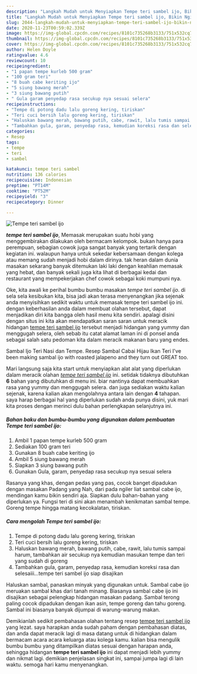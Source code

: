 ```yaml
---
description: "Langkah Mudah untuk Menyiapkan Tempe teri sambel ijo, Bikin Ngiler"
title: "Langkah Mudah untuk Menyiapkan Tempe teri sambel ijo, Bikin Ngiler"
slug: 2044-langkah-mudah-untuk-menyiapkan-tempe-teri-sambel-ijo-bikin-ngiler
date: 2020-11-23T00:59:02.339Z
image: https://img-global.cpcdn.com/recipes/8101c735268b3133/751x532cq70/tempe-teri-sambel-ijo-foto-resep-utama.jpg
thumbnail: https://img-global.cpcdn.com/recipes/8101c735268b3133/751x532cq70/tempe-teri-sambel-ijo-foto-resep-utama.jpg
cover: https://img-global.cpcdn.com/recipes/8101c735268b3133/751x532cq70/tempe-teri-sambel-ijo-foto-resep-utama.jpg
author: Helen Doyle
ratingvalue: 4.6
reviewcount: 10
recipeingredient:
- "1 papan tempe kurleb 500 gram"
- "100 gram teri"
- "8 buah cabe keriting ijo"
- "5 siung bawang merah"
- "3 siung bawang putih"
- " Gula garam penyedap rasa secukup nya sesuai selera"
recipeinstructions:
- "Tempe di potong dadu lalu goreng kering, tiriskan"
- "Teri cuci bersih lalu goreng kering, tiriskan"
- "Haluskan bawang merah, bawang putih, cabe, rawit, lalu tumis sampai harum, tambahkan air secukup nya kemudian masukan tempe dan teri yang sudah di goreng"
- "Tambahkan gula, garam, penyedap rasa, kemudian koreksi rasa dan selesaiii...tempe teri sambel ijo siap disajikan"
categories:
- Resep
tags:
- tempe
- teri
- sambel

katakunci: tempe teri sambel 
nutrition: 136 calories
recipecuisine: Indonesian
preptime: "PT14M"
cooktime: "PT52M"
recipeyield: "3"
recipecategory: Dinner

---
```



![Tempe teri sambel ijo](https://img-global.cpcdn.com/recipes/8101c735268b3133/751x532cq70/tempe-teri-sambel-ijo-foto-resep-utama.jpg)

<b><i>tempe teri sambel ijo</i></b>, Memasak merupakan suatu hobi yang menggembirakan dilakukan oleh bermacam kelompok. bukan hanya para perempuan, sebagian cowok juga sangat banyak yang tertarik dengan kegiatan ini. walaupun hanya untuk sekedar kebersamaan dengan kolega atau memang sudah menjadi hobi dalam dirinya. tak heran dalam dunia masakan sekarang banyak ditemukan laki laki dengan keahlian memasak yang hebat, dan banyak sekali juga kita lihat di berbagai kedai dan restaurant yang mempekerjakan chef cowok sebagai koki mumpuni nya.

Oke, kita awali ke perihal bumbu bumbu masakan <i>tempe teri sambel ijo</i>. di sela sela kesibukan kita, bisa jadi akan terasa menyenangkan jika sejenak anda menyisihkan sedikit waktu untuk memasak tempe teri sambel ijo ini. dengan keberhasilan anda dalam membuat olahan tersebut, dapat menjadikan diri kita bangga oleh hasil menu kita sendiri. apalagi disini dengan situs ini kita akan mendapatkan saran saran untuk meracik hidangan <u>tempe teri sambel ijo</u> tersebut menjadi hidangan yang yummy dan menggugah selera, oleh sebab itu catat alamat laman ini di ponsel anda sebagai salah satu pedoman kita dalam meracik makanan baru yang endes.

Sambal Ijo Teri Nasi dan Tempe. Resep Sambal Cabai Hijau Ikan Teri I&#39;ve been making sambal ijo with roasted jalapeno and they turn out GREAT too.


Mari langsung saja kita start untuk menyiapkan alat alat yang diperlukan dalam meracik olahan <u><i>tempe teri sambel ijo</i></u> ini. setidak tidaknya dibutuhkan <b>6</b> bahan yang dibutuhkan di menu ini. biar nantinya dapat membuahkan rasa yang yummy dan menggugah selera. dan juga sediakan waktu kalian sejenak, karena kalian akan mengolahnya antara lain dengan <b>4</b> tahapan. saya harap berbagai hal yang diperlukan sudah anda punya disini, yuk mari kita proses dengan merinci dulu bahan perlengkapan selanjutnya ini.

<!--inarticleads1-->

##### Bahan baku dan bumbu-bumbu yang digunakan dalam pembuatan Tempe teri sambel ijo:

1. Ambil 1 papan tempe kurleb 500 gram
1. Sediakan 100 gram teri
1. Gunakan 8 buah cabe keriting ijo
1. Ambil 5 siung bawang merah
1. Siapkan 3 siung bawang putih
1. Gunakan  Gula, garam, penyedap rasa secukup nya sesuai selera


Rasanya yang khas, dengan pedas yang pas, cocok banget dipadukan dengan masakan Padang yang Nah, dari pada ngiler liat sambal cabe ijo, mendingan kamu bikin sendiri aja. Siapkan dulu bahan-bahan yang diperlukan ya. Fungsi teri di sini akan menambah kenikmatan sambal tempe. Goreng tempe hingga matang kecokalatan, tiriskan. 

<!--inarticleads2-->

##### Cara mengolah Tempe teri sambel ijo:

1. Tempe di potong dadu lalu goreng kering, tiriskan
1. Teri cuci bersih lalu goreng kering, tiriskan
1. Haluskan bawang merah, bawang putih, cabe, rawit, lalu tumis sampai harum, tambahkan air secukup nya kemudian masukan tempe dan teri yang sudah di goreng
1. Tambahkan gula, garam, penyedap rasa, kemudian koreksi rasa dan selesaiii...tempe teri sambel ijo siap disajikan


Haluskan sambal, panaskan minyak yang digunakan untuk. Sambal cabe ijo meruakan sambal khas dari tanah minang. Biasanya sambal cabe ijo ini disajikan sebagai pelengkap hidangan masakan padang. Sambal terong paling cocok dipadukan dengan ikan asin, tempe goreng dan tahu goreng. Sambal ini biasanya banyak dijumpai di warung-warung makan. 

Demikianlah sedikit pembahasan olahan tentang resep <u>tempe teri sambel ijo</u> yang lezat. saya harapkan anda sudah paham dengan pembahasan diatas, dan anda dapat meracik lagi di masa datang untuk di hidangkan dalam bermacam acara acara keluarga atau kolega kamu. kalian bisa mengulik bumbu bumbu yang ditampilkan diatas sesuai dengan harapan anda, sehingga hidangan <b>tempe teri sambel ijo</b> ini dapat menjadi lebih yummy dan nikmat lagi. demikian penjelasan singkat ini, sampai jumpa lagi di lain waktu. semoga hari kamu menyenangkan.
